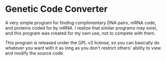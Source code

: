 Genetic Code Converter
======================

A very simple program for finding complimentary DNA pairs, mRNA code, and proteins coded for by mRNA. I realize that similar programs may exist, and this program was created for my own use, not to compete with them.

This program is released under the GPL v3 license, so you can basically do whatever you want with it as long as you don't restrict others' ability to view and modify the source code.
